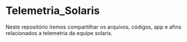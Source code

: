 # Telemetria_Solaris
 Neste repositório iremos compartilhar os arquivos, códigos, app e afins relacionados a telemetria da equipe solaris.
